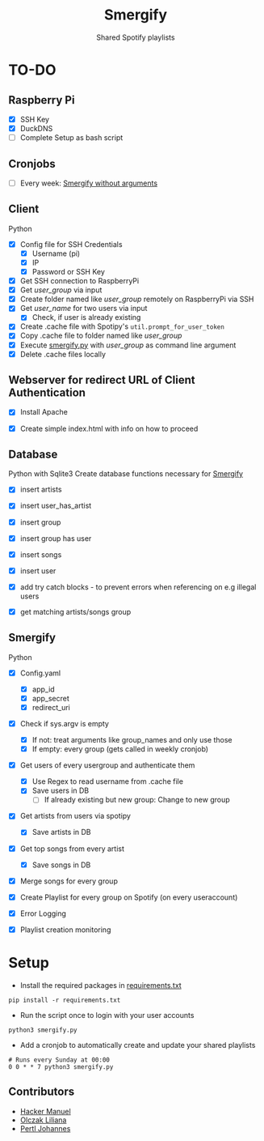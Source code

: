 <h1 align=center>Smergify</h1>

<p align=center>Shared Spotify playlists</p>

# TO-DO
## Raspberry Pi
- [x] SSH Key
- [x] DuckDNS
- [ ] Complete Setup as bash script

## Cronjobs
- [ ] Every week: [Smergify without arguments](#smergify)

## Client
Python
- [x] Config file for SSH Credentials
    - [x] Username (pi)
    - [x] IP
    - [x] Password or SSH Key
- [x] Get SSH connection to RaspberryPi
- [x] Get *user_group* via input
- [x] Create folder named like *user_group* remotely on RaspberryPi via SSH
- [x] Get *user_name* for two users via input
   - [x] Check, if user is already existing
- [x] Create .cache file with Spotipy's ```util.prompt_for_user_token```
- [x] Copy .cache file to folder named like *user_group*
- [x] Execute [smergify.py](server/smergify.py) with *user_group* as command line argument
- [x] Delete .cache files locally

## Webserver for redirect URL of Client Authentication
- [x] Install Apache
- [x] Create simple index.html with info on how to proceed

 
## Database
Python with Sqlite3
Create database functions necessary for [Smergify](#smergify)
- [x] insert artists
- [x] insert user_has_artist
- [x] insert group
- [x] insert group has user
- [x] insert songs
- [x] insert user
- [x] add try catch blocks - to prevent errors when referencing on e.g illegal users 
- [x] get matching artists/songs group

 
## Smergify
Python
- [x] Config.yaml
    - [x] app_id
    - [x] app_secret
    - [x] redirect_uri
- [x] Check if sys.argv is empty
    - [x] If not: treat arguments like group_names and only use those
    - [x] If empty: every group (gets called in weekly cronjob)
- [x] Get users of every usergroup and authenticate them
    - [x] Use Regex to read username from .cache file
    - [x] Save users in DB
        - [ ] If already existing but new group: Change to new group
- [x] Get artists from users via spotipy
    - [x] Save artists in DB
- [x] Get top songs from every artist
    - [x] Save songs in DB
- [x] Merge songs for every group
- [x] Create Playlist for every group on Spotify (on every useraccount)
- [x] Error Logging
- [x] Playlist creation monitoring


# Setup

* Install the required packages in [requirements.txt](requirements.txt)

```
pip install -r requirements.txt
```

* Run the script once to login with your user accounts

```
python3 smergify.py
```

* Add a cronjob to automatically create and update your shared playlists

```
# Runs every Sunday at 00:00
0 0 * * 7 python3 smergify.py
```


## Contributors
* [Hacker Manuel](https://github.com/HackerManuel)
* [Olczak Liliana](https://github.com/LiliOlczack)
* [Pertl Johannes](https://github.com/JohannesPertl)
